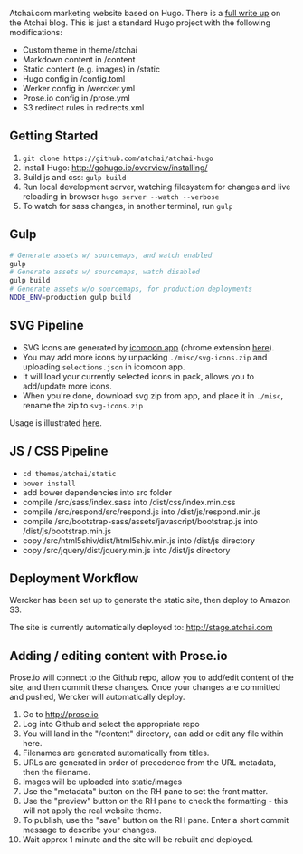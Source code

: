Atchai.com marketing website based on Hugo. There is a [full write up](http://atchai.com/blog/the-cms-is-dead-long-live-hugo-wercker-proseio-and-cloudfront/) on the Atchai blog. This is just a standard Hugo project with the following modifications:

* Custom theme in theme/atchai
* Markdown content in /content
* Static content (e.g. images) in /static
* Hugo config in /config.toml
* Werker config in /wercker.yml
* Prose.io config in /prose.yml
* S3 redirect rules in redirects.xml

## Getting Started
1.  ```git clone https://github.com/atchai/atchai-hugo```
2.  Install Hugo:  http://gohugo.io/overview/installing/
3.  Build js and css: 
```gulp build```
3.  Run local development server, watching filesystem for changes and live reloading in browser
```hugo server --watch --verbose```
4.  To watch for sass changes, in another terminal, run `gulp`

## Gulp
```sh
# Generate assets w/ sourcemaps, and watch enabled
gulp
# Generate assets w/ sourcemaps, watch disabled
gulp build
# Generate assets w/o sourcemaps, for production deployments
NODE_ENV=production gulp build
```

## SVG Pipeline
* SVG Icons are generated by [icomoon app](https://icomoon.io/app/) (chrome extension [here](https://chrome.google.com/webstore/detail/icomoon/kppingdhhalimbaehfmhldppemnmlcjd?hl=en)). 
* You may add more icons by unpacking `./misc/svg-icons.zip` and uploading `selections.json` in icomoon app.
* It will load your currently selected icons in pack, allows you to add/update more icons.
* When you're done, download svg zip from app, and place it in `./misc`, rename the zip to `svg-icons.zip`   

Usage is illustrated [here](https://github.com/atchai/atchai-hugo/blob/master/themes/atchai/layouts/blog/single.html#L26-L28).



## JS / CSS Pipeline
* ```cd themes/atchai/static```
* ```bower install```
* add bower dependencies into src folder
* compile /src/sass/index.sass into /dist/css/index.min.css
* compile /src/respond/src/respond.js into /dist/js/respond.min.js
* compile /src/bootstrap-sass/assets/javascript/bootstrap.js into /dist/js/bootstrap.min.js
* copy /src/html5shiv/dist/html5shiv.min.js into /dist/js directory
* copy /src/jquery/dist/jquery.min.js into /dist/js directory

## Deployment Workflow
Wercker has been set up to generate the static site, then deploy to Amazon S3.  

The site is currently automatically deployed to:  http://stage.atchai.com


## Adding / editing content with Prose.io
Prose.io will connect to the Github repo, allow you to add/edit content of the site, and then commit these changes.  Once your changes are committed and pushed, Wercker will automatically deploy.

1.  Go to http://prose.io
2.  Log into Github and select the appropriate repo
3.  You will land in the "/content" directory, can add or edit any file within here.
4.  Filenames are generated automatically from titles.
5.  URLs are generated in order of precedence from the URL metadata, then the filename.
6.  Images will be uploaded into static/images
7.  Use the "metadata" button on the RH pane to set the front matter.
8.  Use the "preview" button on the RH pane to check the formatting - this will not apply the real website theme.
9.  To publish, use the "save" button on the RH pane.  Enter a short commit message to describe your changes.
10.  Wait approx 1 minute and the site will be rebuilt and deployed.


